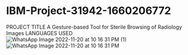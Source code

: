 # IBM-Project-31942-1660206772
PROJECT TITLE
A Gesture-based Tool for Sterile Browsing of Radiology Images
LANGUAGES USED
![WhatsApp Image 2022-11-20 at 10 16 31 PM (1)](https://user-images.githubusercontent.com/88737566/202914816-3d2d0036-32df-46b4-ae39-a1687bdf3529.jpeg)
![WhatsApp Image 2022-11-20 at 10 16 31 PM](https://user-images.githubusercontent.com/88737566/202914826-2e9de95b-f47a-46d4-8e51-84b04337370b.jpeg)


